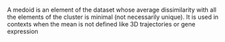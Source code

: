 A medoid is an element of the dataset whose average dissimilarity with all the elements of the cluster is minimal (not necessarily unique). It is used in contexts when the mean is not defined like 3D trajectories or gene expression 